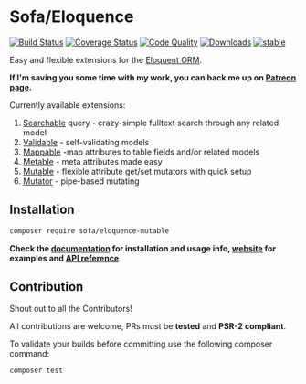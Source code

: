# Sofa/Eloquence

[![Build Status](https://travis-ci.org/jarektkaczyk/eloquence-mutable.svg)](https://travis-ci.org/jarektkaczyk/eloquence-mutable) [![Coverage Status](https://coveralls.io/repos/jarektkaczyk/eloquence-mutable/badge.svg)](https://coveralls.io/r/jarektkaczyk/eloquence-mutable) [![Code Quality](https://scrutinizer-ci.com/g/jarektkaczyk/eloquence-mutable/badges/quality-score.png)](https://scrutinizer-ci.com/g/jarektkaczyk/eloquence-mutable) [![Downloads](https://poser.pugx.org/sofa/eloquence-mutable/downloads)](https://packagist.org/packages/sofa/eloquence-mutable) [![stable](https://poser.pugx.org/sofa/eloquence-mutable/v/stable.svg)](https://packagist.org/packages/sofa/eloquence-mutable)

Easy and flexible extensions for the [Eloquent ORM](https://laravel.com/docs/eloquent).

**If I'm saving you some time with my work, you can back me up on [Patreon page](https://patreon.com/jarektkaczyk).**

Currently available extensions:

1. [Searchable](https://github.com/jarektkaczyk/eloquence-base) query - crazy-simple fulltext search through any related model 
1. [Validable](https://github.com/jarektkaczyk/eloquence-validable) - self-validating models
2. [Mappable](https://github.com/jarektkaczyk/eloquence-mappable) -map attributes to table fields and/or related models
3. [Metable](https://github.com/jarektkaczyk/eloquence-metable) - meta attributes made easy
4. [Mutable](https://github.com/jarektkaczyk/eloquence-mutable) - flexible attribute get/set mutators with quick setup 
5. [Mutator](https://github.com/jarektkaczyk/eloquence-mutable) - pipe-based mutating

## Installation

```bash
composer require sofa/eloquence-mutable
```

**Check the [documentation](https://github.com/jarektkaczyk/eloquence/wiki) for installation and usage info, [website](http://softonsofa.com/tag/eloquence/) for examples and [API reference](http://jarektkaczyk.github.io/eloquence-api)**

## Contribution

Shout out to all the Contributors!

All contributions are welcome, PRs must be **tested** and **PSR-2 compliant**.

To validate your builds before committing use the following composer command:
```bash
composer test
```
